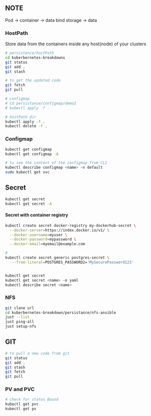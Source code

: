## NOTE 

Pod -> container -> data 
bind storage -> data 

### HostPath 
Store data from the containers inside any host(node) of your clusters 

```bash
# persistence/hostPath
cd kuberbernetes-breakdowns 
git status
git add . 
git stash 

# to get the updated code 
git fetch 
git pull 

# configmap 
# cd persistance/configmap/demo2
# kubectl apply -f . 

# hostPath dir 
kubectl apply -f . 
kubectl delete -f . 

```

### Configmap 
```bash
kubectl get configmap 
kubectl get configmap -A

# to see the content of the configmap from CLI 
kubectl describe configmap <name> -n default
sudo kubectl get svc 

```

## Secret
```bash
kubectl get secret 
kubectl get secret -A

```


#### Secret with container registry 

```bash
kubectl create secret docker-registry my-dockerhub-secret \
  --docker-server=https://index.docker.io/v1/ \
  --docker-username=myuser \
  --docker-password=mypassword \
  --docker-email=myemail@example.com

# 
kubectl create secret generic postgres-secret \
   --from-literal=POSTGRES_PASSWORD2='MySecurePassword123'


kubectl get secret 
kubectl get secret <name> -o yaml 
kubectl describe secret <name> 

```

### NFS
```bash
git clone url 
cd kuberbernetes-breakdown/persistance/nfs-ansible 
just --list 
just ping-all
just setup-nfs 

```

## GIT 
```bash
# to pull a new code from git 
git status 
git add .
git stash 
git fetch 
git pull 

```

### PV and PVC 
```bash
# check for status Bound 
kubectl get pvc 
kubectl get pv 

```